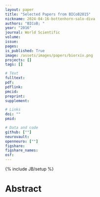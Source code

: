 ```yaml
---
layout: paper
title: "Selected Papers from BICoB2015"
nickname: 2024-04-16-bottenhorn-salo-diva
authors: "BICoB; "
year: "2016"
journal: World Scientific
volume: 
issue:
pages: 
is_published: True
image: /assets/images/papers/biorxiv.png
projects: []
tags: []

# Text
fulltext:
pdf:
pdflink:
pmcid:
preprint: 
supplement:

# Links
doi: ""
pmid:

# Data and code
github: [""]
neurovault:
openneuro: [""]
figshare:
figshare_names:
osf:
---
```

{% include JB/setup %}

# Abstract


